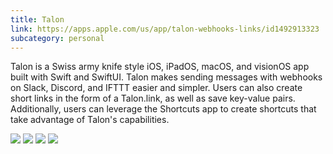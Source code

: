 ```yaml
---
title: Talon
link: https://apps.apple.com/us/app/talon-webhooks-links/id1492913323
subcategory: personal
---
```


Talon is a Swiss army knife style iOS, iPadOS, macOS, and visionOS app built with Swift and SwiftUI. Talon makes sending messages with webhooks on Slack, Discord, and IFTTT easier and simpler. Users can also create short links in the form of a Talon.link, as well as save key-value pairs. Additionally, users can leverage the Shortcuts app to create shortcuts that take advantage of Talon's capabilities.

<div class="grid-img-ctr">
<img src="images/talon/talon-main.png">
<img src="images/talon/talon-discord-embed.png">
<img src="images/talon/talon-slack.png"> <img src="images/talon/talon-saved.png">
</div>

